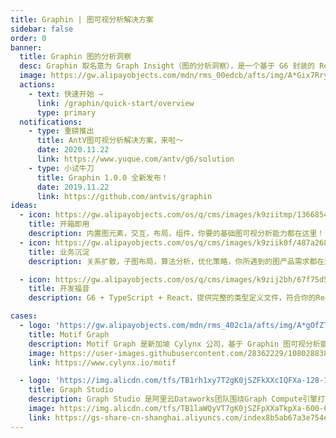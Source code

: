 ```yaml
---
title: Graphin | 图可视分析解决方案
sidebar: false
order: 0
banner:
  title: Graphin 图的分析洞察
  desc: Graphin 取名意为 Graph Insight（图的分析洞察），是一个基于 G6 封装的 React 组件库，专注在关系可视分析领域，简单高效，开箱即用。
  image: https://gw.alipayobjects.com/mdn/rms_00edcb/afts/img/A*Gix7Rry3-5wAAAAAAAAAAABkARQnAQ
  actions:
    - text: 快速开始 →
      link: /graphin/quick-start/overview
      type: primary
  notifications:
    - type: 重磅推出
      title: AntV图可视分析解决方案，来啦～
      date: 2020.11.22
      link: https://www.yuque.com/antv/g6/solution
    - type: 小试牛刀
      title: Graphin 1.0.0 全新发布！
      date: 2019.11.22
      link: https://github.com/antvis/graphin
ideas:
  - icon: https://gw.alipayobjects.com/os/q/cms/images/k9ziitmp/13668549-b393-42a2-97c3-a6365ba87ac2_w96_h96.png
    title: 开箱即用
    description: 内置图元素，交互，布局，组件，你要的基础图可视分析能力都在这里！
  - icon: https://gw.alipayobjects.com/os/q/cms/images/k9ziik0f/487a2685-8f68-4c34-824f-e34c171d0dfd_w96_h96.png
    title: 业务沉淀
    description: 关系扩散，子图布局，算法分析，优化策略，你所遇到的图产品需求都在这里！

  - icon: https://gw.alipayobjects.com/os/q/cms/images/k9zij2bh/67f75d56-0d62-47d6-a8a5-dbd0cb79a401_w96_h96.png
    title: 开发福音
    description: G6 + TypeScript + React，提供完整的类型定义文件，符合你的React开发体验

cases:
  - logo: 'https://gw.alipayobjects.com/mdn/rms_402c1a/afts/img/A*gOfZTJLVLwwAAAAAAAAAAAAAARQnAQ'
    title: Motif Graph
    description: Motif Graph 是新加坡 Cylynx 公司，基于 Graphin 图可视分析能力 与 AI 图智能技术构建的一款在线图分析平台,支持的风险监控来打击财务欺诈，通过跨链分析了解虚拟资产链上的活动。
    image: https://user-images.githubusercontent.com/28362229/108028838-6b5afe80-7067-11eb-9889-f67ab5e54ea0.png
    link: https://www.cylynx.io/motif

  - logo: 'https://img.alicdn.com/tfs/TB1rh1xy7T2gK0jSZFkXXcIQFXa-128-128.svg'
    title: Graph Studio
    description: Graph Studio 是阿里云Dataworks团队围绕Graph Compute引擎打造的一站式图开发平台。其中基于Graphin开发的图分析平台提供了数据检索、关系扩散、布局切换、节点筛选、关联高亮、分享等常用图分析能力，能够帮助用户快速完成相关分析工作
    image: https://img.alicdn.com/tfs/TB1laWQyVT7gK0jSZFpXXaTkpXa-600-600.gif
    link: https://gs-share-cn-shanghai.aliyuncs.com/index8b5ab67a3e754e02a77aae7871465031.html#/?mock=true&source=graphin'
---
```

